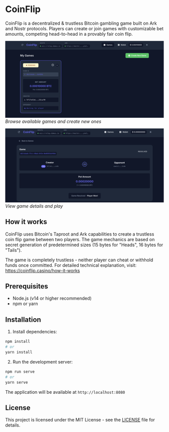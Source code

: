 # CoinFlip

CoinFlip is a decentralized & trustless Bitcoin gambling game built on Ark and Nostr protocols. Players can create or join games with customizable bet amounts, competing head-to-head in a provably fair coin flip. 

![Main page](screenshots/mainpage.png)
*Browse available games and create new ones*

![Game page](screenshots/game.png)
*View game details and play*

## How it works

CoinFlip uses Bitcoin's Taproot and Ark capabilities to create a trustless coin flip game between two players. The game mechanics are based on secret generation of predetermined sizes (15 bytes for "Heads", 16 bytes for "Tails").

The game is completely trustless - neither player can cheat or withhold funds once committed. For detailed technical explanation, visit: https://coinflip.casino/how-it-works

## Prerequisites

- Node.js (v14 or higher recommended)
- npm or yarn

## Installation

1. Install dependencies:

```bash
npm install
# or
yarn install
```

2. Run the development server:

```bash
npm run serve
# or
yarn serve
```

The application will be available at `http://localhost:8080`

## License

This project is licensed under the MIT License - see the [LICENSE](LICENSE) file for details.
